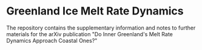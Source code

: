 # Greenland Ice Melt Rate Dynamics
The repository contains the supplementary information and notes to further materials for the arXiv publication "Do Inner Greenland's Melt Rate Dynamics Approach Coastal Ones?"
